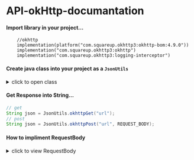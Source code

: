 # API-okHttp-documantation

#### Import library in your project...

```grovy
    //okhttp
    implementation(platform("com.squareup.okhttp3:okhttp-bom:4.9.0"))
    implementation("com.squareup.okhttp3:okhttp")
    implementation("com.squareup.okhttp3:logging-interceptor")
```

#### Create java class into your project as a `JsonUtils`

<Details>
<Summary> click to open class </Summary>

#### JsonUtils.java

```java

public class JsonUtils {

    public static String okhttpGET(String url) {
        OkHttpClient client = new OkHttpClient.Builder()
                .readTimeout(20000, TimeUnit.MILLISECONDS)
                .writeTimeout(20000, TimeUnit.MILLISECONDS)
                .build();

        Request request = new Request.Builder()
                .url(url)
                .build();

        try {
            Response response = client.newCall(request).execute();
            return response.body().string();
        } catch (Exception e) {
            e.printStackTrace();
            return "";
        }
    }

    public static String okhttpPost(String url, RequestBody requestBody) {
        OkHttpClient client = new OkHttpClient.Builder()
                .readTimeout(25000, TimeUnit.MILLISECONDS)
                .writeTimeout(25000, TimeUnit.MILLISECONDS)
                .build();

        Request request = new Request.Builder()
                .url(url)
                .post(requestBody)
                .build();

        try {
            Response response = client.newCall(request).execute();
            return response.body().string();
        } catch (Exception e) {
            e.printStackTrace();
            return "";
        }
    }
}

```

</Details>

#### Get Response into String...

```java
// get
String json = JsonUtils.okhttpGet("url");
// post
String json = JsonUtils.okhttpPost("url", REQUEST_BODY);
```

#### How to impliment RequestBody

<Details>
<Summary> click to view RequestBody </Summary>

#### Normal

```java

public RequestBody getAPIRequest(){
  JsonObject jsObj = (JsonObject) new Gson().toJsonTree(new API());
  jsObj.addProperty("KEY", PARAMS);
  jsObj.addProperty("KEY", PARAMS);
  //...
  
  return new MultipartBody.Builder()
         .setType(MultipartBody.FORM)
         .addFormDataPart("data", jsObj.toString())
         .build();
}

```
#### with image

```java

public RequestBody getAPIRequest(File file){
  JsonObject jsObj = (JsonObject) new Gson().toJsonTree(new API());
  jsObj.addProperty("KEY", PARAMS);
  jsObj.addProperty("KEY", PARAMS);
  //...
  
  return new MultipartBody.Builder()
         .setType(MultipartBody.FORM)
         .addFormDataPart("user_image", file.getName(), RequestBody.create(MediaType.parse("image/*"), file))
         .addFormDataPart("data", jsObj.toString())
         .build();
}

```


</Details>
